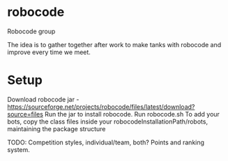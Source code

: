 # robocode
Robocode group

The idea is to gather together after work to make tanks with robocode and improve every time we meet.

<h1>Setup</h1>

Download robocode jar - https://sourceforge.net/projects/robocode/files/latest/download?source=files
Run the jar to install robocode.
Run robocode.sh
To add your bots, copy the class files inside your robocodeInstallationPath/robots, maintaining the package structure

TODO:
Competition styles, individual/team, both?
Points and ranking system.
